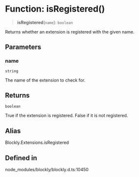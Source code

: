 # Function: isRegistered()

> **isRegistered**(`name`): `boolean`

Returns whether an extension is registered with the given name.

## Parameters

### name

`string`

The name of the extension to check for.

## Returns

`boolean`

True if the extension is registered. False if it is
not registered.

## Alias

Blockly.Extensions.isRegistered

## Defined in

node_modules/blockly/blockly.d.ts:10450
